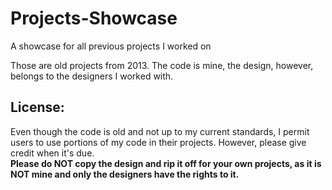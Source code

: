 # Projects-Showcase
A showcase for all previous projects I worked on

Those are old projects from 2013. The code is mine, the design, however, belongs to the designers I worked with.

## License:  
Even though the code is old and not up to my current standards, I permit users to use portions of my code in their projects. However, please give credit when it's due.  
**Please do NOT copy the design and rip it off for your own projects, as it is NOT mine and only the designers have the rights to it.**
